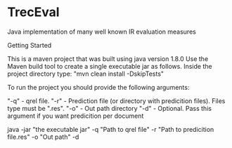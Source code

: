 # TrecEval
Java implementation of many well known IR evaluation measures

Getting Started

This is a maven project that was built using java version 1.8.0 Use the Maven build tool to create a single executable jar as follows. Inside the project directory type: "mvn clean install -DskipTests"

To run the project you should provide the following arguments: 

"-q" - qrel file. 
"-r" - Prediction file (or directory with predicition files). Files type must be ".res". 
"-o" - Out path directory
"-d" - Optional. Pass this argument if you want predicition per document

java -jar "the executable jar" -q "Path to qrel file" -r "Path to predicition file.res" -o "Out path" -d
